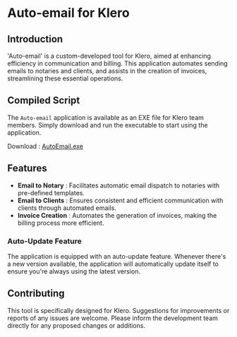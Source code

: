 # Auto-email for Klero

## Introduction
'Auto-email' is a custom-developed tool for Klero, aimed at enhancing efficiency in communication and billing. This application automates sending emails to notaries and clients, and assists in the creation of invoices, streamlining these essential operations.

## Compiled Script
The `Auto-email` application is available as an EXE file for Klero team members. Simply download and run the executable to start using the application.

Download : [AutoEmail.exe](https://github.com/ChandanHans/Auto-Email/raw/main/output/AutoEmail.exe)

## Features
- **Email to Notary** : Facilitates automatic email dispatch to notaries with pre-defined templates.
- **Email to Clients** : Ensures consistent and efficient communication with clients through automated emails.
- **Invoice Creation** : Automates the generation of invoices, making the billing process more efficient.

### Auto-Update Feature
The application is equipped with an auto-update feature. Whenever there's a new version available, the application will automatically update itself to ensure you're always using the latest version.

## Contributing
This tool is specifically designed for Klero. Suggestions for improvements or reports of any issues are welcome. Please inform the development team directly for any proposed changes or additions.






